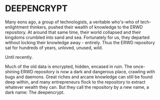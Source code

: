 # DEEPENCRYPT 

Many eons ago, a group of technologists, a veritable who's-who of tech-enlightment thinkers, pushed their wealth of knowledge to the ERWD repository. At around that same time, their world collapsed and their kingdoms crumbled into sand and sea. Fortunately for us, they departed without locking their knowledge away - entirely. Thus the ERWD repository sat for hundreds of years, unloved, unused, wild. 

Until recently. 

Much of the old data is encrypted, hidden, encased in ruin. The once-shining ERWD repository is now a dark and dangerous place, crawling with bugs and daemons. Great riches and arcane knowledge can still be found deep within, and many entrepreneurs flock to the repository to extract whatever wealth they can. But they call the repository by a new name, a dark name: The deepencrypt. 